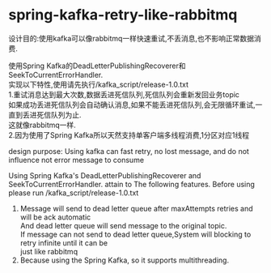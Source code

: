 # spring-kafka-retry-like-rabbitmq

设计目的:使用kafka可以像rabbitmq一样快速重试,不丢消息,也不影响正常数据消费.  

使用Spring Kafka的DeadLetterPublishingRecoverer和SeekToCurrentErrorHandler.  
实现以下特性,使用请先执行/kafka_script/release-1.0.txt  
1.重试消息达到最大次数,数据丢进死信队列,死信队列会重新发回业务topic  
  如果成功丢进死信队列会自动确认消息,如果不能丢进死信队列,会无限循环重试,一直到丢进死信队列为止.  
  这就像rabbitmq一样.  
2.因为使用了Spring Kafka所以天然支持单客户端多线程消费,1分区对应1线程  

design purpose: Using kafka can fast retry, no lost message, and do not influence not error message to consume  

Using Spring Kafka's DeadLetterPublishingRecoverer and SeekToCurrentErrorHandler.
attain to The following features. Before using please run /kafka_script/release-1.0.txt  
1. Message will send to dead letter queue after maxAttempts retries and will be ack automatic   
   And dead letter queue will send message to the original topic.  
   If message can not send to dead letter queue,System will blocking to retry infinite until it can be   
   just like rabbitmq  
2. Because using the Spring Kafka, so it supports multithreading.  
